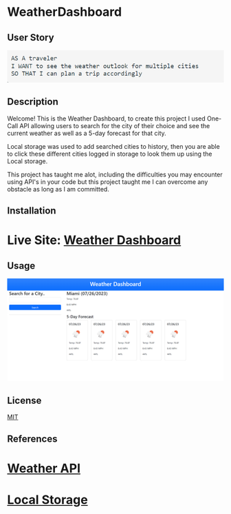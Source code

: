 # WeatherDashboard
 
## User Story
![Screenshot of User Story](./Assets/Screenshot%202023-07-27%20111726.png) 

## Description 
Welcome! This is the Weather Dashboard, to create this project I used One-Call API allowing users to search for the city of their choice and see the current weather as well as a 5-day forecast for that city.

Local storage was used to add searched cities to history, then you are able to click these different cities logged in storage to look them up using the Local storage.

This project has taught me alot, including the difficulties you may encounter using API's in your code but this project taught me I can overcome any obstacle as long as I am committed.

## Installation 

# Live Site: <a href="https://ambitiousflo.github.io/WeatherDashboard/"> Weather Dashboard</a>

## Usage 
 ![Screenshot of the Weather Dashboard](./Assets/Screenshot%202023-07-27%20111513.png) 


## License

[MIT](https://github.com/git/git-scm.com/blob/main/MIT-LICENSE.txt)


## References

# <a href="https://openweathermap.org/forecast5">Weather API</a>

# <a href="https://www.w3schools.com/js/js_api_web_storage.asp">Local Storage</a>